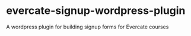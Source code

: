# evercate-signup-wordpress-plugin
A wordpress plugin for building signup forms for Evercate courses
